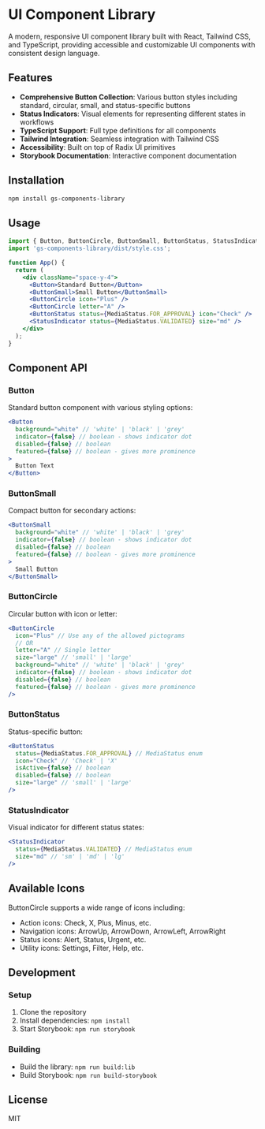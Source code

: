 
# UI Component Library

A modern, responsive UI component library built with React, Tailwind CSS, and TypeScript, providing accessible and customizable UI components with consistent design language.

## Features

- **Comprehensive Button Collection**: Various button styles including standard, circular, small, and status-specific buttons
- **Status Indicators**: Visual elements for representing different states in workflows
- **TypeScript Support**: Full type definitions for all components
- **Tailwind Integration**: Seamless integration with Tailwind CSS
- **Accessibility**: Built on top of Radix UI primitives
- **Storybook Documentation**: Interactive component documentation

## Installation

```bash
npm install gs-components-library
```

## Usage

```jsx
import { Button, ButtonCircle, ButtonSmall, ButtonStatus, StatusIndicator } from 'gs-components-library';
import 'gs-components-library/dist/style.css';

function App() {
  return (
    <div className="space-y-4">
      <Button>Standard Button</Button>
      <ButtonSmall>Small Button</ButtonSmall>
      <ButtonCircle icon="Plus" />
      <ButtonCircle letter="A" />
      <ButtonStatus status={MediaStatus.FOR_APPROVAL} icon="Check" />
      <StatusIndicator status={MediaStatus.VALIDATED} size="md" />
    </div>
  );
}
```

## Component API

### Button

Standard button component with various styling options:

```jsx
<Button 
  background="white" // 'white' | 'black' | 'grey'
  indicator={false} // boolean - shows indicator dot
  disabled={false} // boolean
  featured={false} // boolean - gives more prominence
>
  Button Text
</Button>
```

### ButtonSmall

Compact button for secondary actions:

```jsx
<ButtonSmall 
  background="white" // 'white' | 'black' | 'grey'
  indicator={false} // boolean - shows indicator dot
  disabled={false} // boolean
  featured={false} // boolean - gives more prominence
>
  Small Button
</ButtonSmall>
```

### ButtonCircle

Circular button with icon or letter:

```jsx
<ButtonCircle
  icon="Plus" // Use any of the allowed pictograms
  // OR
  letter="A" // Single letter
  size="large" // 'small' | 'large'
  background="white" // 'white' | 'black' | 'grey'
  indicator={false} // boolean - shows indicator dot
  disabled={false} // boolean
  featured={false} // boolean - gives more prominence
/>
```

### ButtonStatus

Status-specific button:

```jsx
<ButtonStatus
  status={MediaStatus.FOR_APPROVAL} // MediaStatus enum
  icon="Check" // 'Check' | 'X'
  isActive={false} // boolean
  disabled={false} // boolean
  size="large" // 'small' | 'large'
/>
```

### StatusIndicator

Visual indicator for different status states:

```jsx
<StatusIndicator
  status={MediaStatus.VALIDATED} // MediaStatus enum
  size="md" // 'sm' | 'md' | 'lg'
/>
```

## Available Icons

ButtonCircle supports a wide range of icons including:
- Action icons: Check, X, Plus, Minus, etc.
- Navigation icons: ArrowUp, ArrowDown, ArrowLeft, ArrowRight
- Status icons: Alert, Status, Urgent, etc.
- Utility icons: Settings, Filter, Help, etc.

## Development

### Setup

1. Clone the repository
2. Install dependencies: `npm install`
3. Start Storybook: `npm run storybook`

### Building

- Build the library: `npm run build:lib`
- Build Storybook: `npm run build-storybook`

## License

MIT
